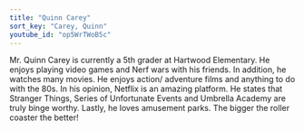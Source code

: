 ```yaml
---
title: "Quinn Carey"
sort_key: "Carey, Quinn"
youtube_id: "op5WrTWoB5c"
---
```


Mr. Quinn Carey is currently a 5th grader at Hartwood Elementary.  He enjoys playing video games and Nerf wars with his friends. In addition, he watches many movies. He enjoys action/ adventure films and anything to do with the 80s. In his opinion, Netflix is an amazing platform. He states that Stranger Things, Series of Unfortunate Events and Umbrella Academy are truly binge worthy. Lastly, he loves amusement parks. The bigger the roller coaster the better!
